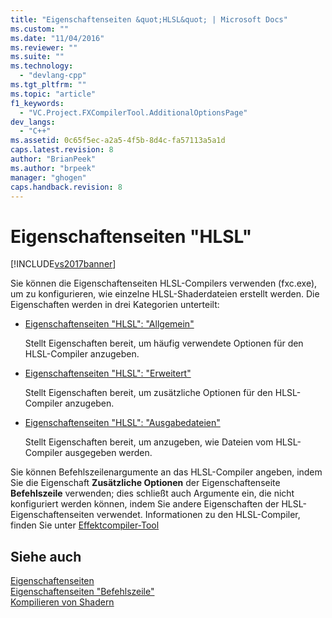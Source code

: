 ```yaml
---
title: "Eigenschaftenseiten &quot;HLSL&quot; | Microsoft Docs"
ms.custom: ""
ms.date: "11/04/2016"
ms.reviewer: ""
ms.suite: ""
ms.technology: 
  - "devlang-cpp"
ms.tgt_pltfrm: ""
ms.topic: "article"
f1_keywords: 
  - "VC.Project.FXCompilerTool.AdditionalOptionsPage"
dev_langs: 
  - "C++"
ms.assetid: 0c65f5ec-a2a5-4f5b-8d4c-fa57113a5a1d
caps.latest.revision: 8
author: "BrianPeek"
ms.author: "brpeek"
manager: "ghogen"
caps.handback.revision: 8
---
```

# Eigenschaftenseiten &quot;HLSL&quot;
[!INCLUDE[vs2017banner](../assembler/inline/includes/vs2017banner.md)]

Sie können die Eigenschaftenseiten HLSL\-Compilers verwenden \(fxc.exe\), um zu konfigurieren, wie einzelne HLSL\-Shaderdateien erstellt werden.  Die Eigenschaften werden in drei Kategorien unterteilt:  
  
-   [Eigenschaftenseiten "HLSL": "Allgemein"](../ide/hlsl-property-pages-general.md)  
  
     Stellt Eigenschaften bereit, um häufig verwendete Optionen für den HLSL\-Compiler anzugeben.  
  
-   [Eigenschaftenseiten "HLSL": "Erweitert"](../ide/hlsl-property-pages-advanced.md)  
  
     Stellt Eigenschaften bereit, um zusätzliche Optionen für den HLSL\-Compiler anzugeben.  
  
-   [Eigenschaftenseiten "HLSL": "Ausgabedateien"](../ide/hlsl-property-pages-output-files.md)  
  
     Stellt Eigenschaften bereit, um anzugeben, wie Dateien vom HLSL\-Compiler ausgegeben werden.  
  
 Sie können Befehlszeilenargumente an das HLSL\-Compiler angeben, indem Sie die Eigenschaft **Zusätzliche Optionen** der Eigenschaftenseite **Befehlszeile** verwenden; dies schließt auch Argumente ein, die nicht konfiguriert werden können, indem Sie andere Eigenschaften der HLSL\-Eigenschaftenseiten verwendet.  Informationen zu den HLSL\-Compiler, finden Sie unter [Effektcompiler\-Tool](http://go.microsoft.com/fwlink/p/?LinkID=258285&clcid=0x409)  
  
## Siehe auch  
 [Eigenschaftenseiten](../ide/property-pages-visual-cpp.md)   
 [Eigenschaftenseiten "Befehlszeile"](../ide/command-line-property-pages.md)   
 [Kompilieren von Shadern](http://go.microsoft.com/fwlink/p/?LinkID=258284&clcid=0x409)